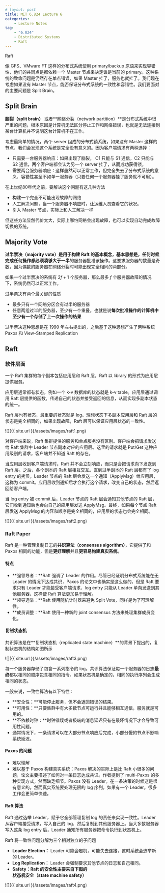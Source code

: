```yaml
---
# layout: post
title: MIT 6.824 Lecture 6
categories: 
    - Lecture Notes
tag:
    - "6.824"
    - Distributed Systems
    - Raft
---
```


Raft

像 GFS、VMware FT 这样的分布式系统使用 primary/backup 原语来实现容错性，他们的共同点是都依赖一个 Master 节点来决定谁是当前的 primary。这种系统的致命问题是仍然存在单点错误，如果 Master 挂了，服务也就挂了。我们现在考虑如果没有 Master 节点，能否保证分布式系统的一致性和容错性。我们要面对的主要问题是 Split Brain。

## Split Brain

**脑裂（split brain）** 或者**网络分裂（network partition）**是分布式系统中很严重的问题，根本原因是计算机无法区分停止工作和网络错误，也就是无法连接到某台计算机并不说明这台计算机不在工作。

考虑最简单的情况，两个 server 组成的分布式锁系统，如果没有 Master 这样的节点，我们会发现这个系统是完全没有意义的。因为客户端请求有两种选择：
- 只需要一台服务器响应：如果出现了脑裂， C1 只能与 S1 通信，C2 只能与 S2 通信，两个客户端都会认为另一个 server 挂了，从而成功获得锁。
- 需要两台服务器响应：这样虽然可以正常工作，但完全失去了分布式系统的意义，容错性甚至不如单一服务器（只要任何一个服务器挂了服务就不可用）。

在上世纪80年代之前，要解决这个问题有这几种方法
- 构建一个完全不可能出现故障的网络
- 人工解决问题，当一个服务器不响应时，让运维人员查看它的状况。
- 引入 Master 节点，实际上和人工解决一样

但这些方法显然代价太大，实际上哪怕网络会出现故障，也可以实现自动完成故障切换的系统。

## Majority Vote

**过半票决（majority vote）**是用于构建 Raft 的基本概念，基本思想是，任何时候完成任何操作都必须凑够**大于一半**的服务器批准该操作。这要求服务器的数量是奇数，因为偶数的服务器在网络分裂时可能出现完全相同的两部分。

如果一个过半票决的系统有 $2f+1$ 个服务器，那么最多 $f$ 个服务器故障的情况下，系统仍然可以正常工作。 

过半票决有两个最关键的性质
- 最多只有一个网络分区会有过半的服务器
- 任意两组过半的服务器，至少有一个重叠，也就是说**每次批准操作的计算机中至少有一个存储了上一次操作的结果**

过半票决这种思想是在 1990 年左右提出的，之后基于这种思想产生了两种系统 Paxos 和 View-Stamped Replication

## Raft

### 软件层面

一个 Raft 集群的每个副本包括应用层和 Raft 层，Raft 以 library 的形式为应用层提供服务。

应用层通常都有状态，例如一个 k-v 数据库的状态就是 k-v table。应用层通过调用 Raft 层提供的函数，传递自己的状态并接受返回的信息，从而实现多副本状态的统一。

Raft 层也有状态，最重要的状态就是 log。理想状态下多副本应用层和 Raft 层的状态是完全相同的，如果出现故障，Raft 层可以保证应用层状态的一致性。

![]({{ site.url }}/assets/images/raft1.png)

对客户端来说，Raft 集群提供的服务和单点服务没有区别。客户端会把请求发送给 Raft 集群中 Leader 节点副本对应的应用层。这里的请求就是 Put/Get 这种应用级别的请求，客户端并不知道 Raft 的存在。

当应用层收到客户端请求时，Raft 并不会立刻响应，而只是会把请求向下发送到 Raft 层。之后，各个副本的 Raft 层相互交互。直到过半副本的 Raft 层都有了 log entry 的拷贝，Leader 节点的 Raft 层会发送一个通知（ApplyMsg）给应用层，这称为 commit。应用层收到通知后才会执行这个请求，改变自己的状态，然后返回给客户端。

当 log entry 被 commit 后，Leader 节点的 Raft 层会通知其他节点的 Raft 层，它们收到通知后也会向自己的应用层发送 ApplyMsg。最终，如果每个节点 Raft 层发送 ApplyMsg 的内容和顺序是完全相同的，应用层的状态也会完全相同。

![]({{ site.url }}/assets/images/raft2.png)

### Raft Paper

Raft 是一种管理复制日志的**共识算法（consensus algorithm）**，它提供了和 Paxos 相同的功能，但是**更好理解**并且**更容易构建真实系统**。

#### 特点
- **强领导者：**Raft 强调了 Leader 的作用。尽管已经证明分布式系统能在无 Leader 的情况下达成共识，Paxos 的论文中也确实是这么做的。但是 Raft 要求只有 Leader 才能接受客户端请求、log entry 只能从 Leader 单向发送到其他服务器，这样使 Raft 算法更加易于理解。
- **领导选举：**Raft 使用随机计时器来避免 Split Vote，同样是为了可理解性。
- **成员调整：**Raft 使用一种新的 joint consensus 方法来处理集群成员变化。

#### 复制状态机

共识算法是在**复制状态机（replicated state machine）**的背景下提出的，复制状态机的结构如图所示

![]({{ site.url }}/assets/images/raft3.png)

每一个服务器存储了包含一系列指令的 log，共识算法保证每一个服务器的日志**最终**都以相同的顺序包含相同的指令。如果状态机是确定的，相同的执行序列会生成相同的状态。

一般来说，一致性算法有以下特性：
- **安全性：**可能停止服务，但不会返回错误的结果。
- **可用性：**只要集群中有大多数节点可运行并且能够相互通信，服务就是可用的。
- **不依赖时钟：**时钟错误或者极端的消息延迟只有在最坏情况下才会导致可用性问题。
- 通常情况下，一条请求可以在大部分节点响应后完成，小部分慢的节点不影响系统延迟。

#### Paxos 的问题

- 难以理解
- 难以基于 Paxos 构建真实系统：Paxos 解决的实际上是比 Raft 小很多的问题，论文主要描述了如何对一条日志达成共识。作者提到了 multi-Paxos 的多种实现方式，然而缺乏细节。Paxos 没有 Leader，在一条决策的时候这是很有意义的。然而真实系统要处理无限的 log 序列，如果有一个 Leader，很多工作会更简单快速。

#### Raft 算法

Raft 通过选举 Leader，赋予它全部管理复制 log 的责任来实现一致性。Leader 从客户端接受请求，写入自己的 log，然后复制到其他服务器上。当大多数服务器写入这条 log entry 后，Leader 通知所有服务器把命令执行到状态机上。

Raft 将一致性问题分解为三个相对独立的子问题
- **Leader Election：** Leader 可能会宕机，可能失去连接，这时系统会选举新的 Leader。
- **Log Replication：** Leader 会强制要求其他节点的日志和自己相同。
- **Safety：**Raft 的安全性主要来自下图的**状态机安全（state machine safety）**

![]({{ site.url }}/assets/images/raft4.png)